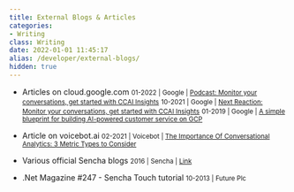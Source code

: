 ```yaml
---
title: External Blogs & Articles
categories: 
- Writing
class: Writing
date: 2022-01-01 11:45:17
alias: /developer/external-blogs/
hidden: true
---
```


* Articles on cloud.google.com
<small>01-2022 | Google | [Podcast: Monitor your conversations, get started with CCAI Insights](https://share.transistor.fm/s/3d5e9321)</small>
<small>10-2021 | Google | [Next Reaction: Monitor your conversations, get started with CCAI Insights](https://cloud.google.com/blog/topics/developers-practitioners/next-reaction-monitor-your-conversations-get-started-ccai-insights)</small>
<small>01-2019 | Google | [A simple blueprint for building AI-powered customer service on GCP](https://cloud.google.com/blog/products/ai-machine-learning/simple-blueprint-for-building-ai-powered-customer-service-on-gcp)</small>

* Article on voicebot.ai
<small>02-2021 | Voicebot | [The Importance Of Conversational Analytics: 3 Metric Types to Consider](https://voicebot.ai/2021/02/27/the-importance-of-conversational-analytics-3-metrics-to-consider/)</small>

* Various official Sencha blogs
<small>2016 | Sencha | [Link](http://www.sencha.com/blog/)</small>

* .Net Magazine #247 - Sencha Touch tutorial
<small>10-2013 | Future Plc</small>

<!-- more --> 
